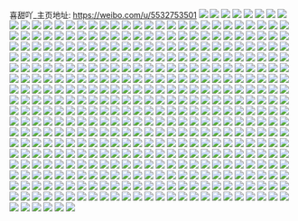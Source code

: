 喜甜吖_主页地址: https://weibo.com/u/5532753501 
![](https://wx4.sinaimg.cn/mw2000/0062qRVHly1h9g6uge4p6j323u35su0y.jpg) 
![](https://wx4.sinaimg.cn/mw2000/0062qRVHly1h9g6ukgb87j323u35sx6q.jpg) 
![](https://wx4.sinaimg.cn/mw2000/0062qRVHly1h9g6unso47j323u35skjm.jpg) 
![](https://wx4.sinaimg.cn/mw2000/0062qRVHly1h9g6upg7zjj323u35s7wh.jpg) 
![](https://wx4.sinaimg.cn/mw2000/0062qRVHly1h9g6uu0me9j323u35sx6p.jpg) 
![](https://wx4.sinaimg.cn/mw2000/0062qRVHly1h9g6uztofdj323u35shdt.jpg) 
![](https://wx4.sinaimg.cn/mw2000/0062qRVHly1h9g6ux8on1j323u35sx6q.jpg) 
![](https://wx4.sinaimg.cn/mw2000/0062qRVHly1h9g6usxknmj323u35sqv5.jpg) 
![](https://wx4.sinaimg.cn/mw2000/0062qRVHly1h9g6ud2xdrj31pq2abx6r.jpg) 
![](https://wx4.sinaimg.cn/mw2000/0062qRVHly1h6b5m9rp70j322s2rq1kz.jpg) 
![](https://wx4.sinaimg.cn/mw2000/0062qRVHly1h6b5md6axgj325t39hdxx.jpg) 
![](https://wx4.sinaimg.cn/mw2000/0062qRVHly1h6b5mbnm41j32c0340kjn.jpg) 
![](https://wx4.sinaimg.cn/mw2000/0062qRVHly1h6b5mgjyrfj32cl3jqu0z.jpg) 
![](https://wx4.sinaimg.cn/mw2000/0062qRVHly1h6b5mihb3uj31xf2wue82.jpg) 
![](https://wx4.sinaimg.cn/mw2000/0062qRVHly1h5v0xg66vhj31v92hp1ky.jpg) 
![](https://wx4.sinaimg.cn/mw2000/0062qRVHly1h5v0xgvqc9j31nf2797wh.jpg) 
![](https://wx4.sinaimg.cn/mw2000/0062qRVHly1h5mrkg38vej31sc2ds4qq.jpg) 
![](https://wx4.sinaimg.cn/mw2000/0062qRVHly1h5mrkh3s4dj32c0340kjm.jpg) 
![](https://wx4.sinaimg.cn/mw2000/0062qRVHly1h5mrkeoxcij31nh27bb29.jpg) 
![](https://wx4.sinaimg.cn/mw2000/0062qRVHly1h5fmp9uw5tj325y2vxkjl.jpg) 
![](https://wx4.sinaimg.cn/mw2000/0062qRVHly1h5fmpe9hahj32c0340qv5.jpg) 
![](https://wx4.sinaimg.cn/mw2000/0062qRVHly1h5fmp8sjitj320v2p5npd.jpg) 
![](https://wx4.sinaimg.cn/mw2000/0062qRVHly1h5fmp3erodj310w1d7dx5.jpg) 
![](https://wx4.sinaimg.cn/mw2000/0062qRVHly1h5fmp6cyvlj32792xo1ky.jpg) 
![](https://wx4.sinaimg.cn/mw2000/0062qRVHly1h5fmpcv588j316o1kw7s1.jpg) 
![](https://wx4.sinaimg.cn/mw2000/0062qRVHly1h5fmph8yy6j32c0340b2b.jpg) 
![](https://wx4.sinaimg.cn/mw2000/0062qRVHly1h4p45ygm6ij321d2pthdt.jpg) 
![](https://wx4.sinaimg.cn/mw2000/0062qRVHly1h4p45rt6rsj31ek35s7wi.jpg) 
![](https://wx4.sinaimg.cn/mw2000/0062qRVHly1h4p462vimcj31yz2mn7wi.jpg) 
![](https://wx4.sinaimg.cn/mw2000/0062qRVHly1h4k1rp9ybkj31kw2dc7wh.jpg) 
![](https://wx4.sinaimg.cn/mw2000/0062qRVHly1h4k1r9fiiaj31kw2dc4qp.jpg) 
![](https://wx4.sinaimg.cn/mw2000/0062qRVHly1h4k1rjfqgwj31kw2dc1kx.jpg) 
![](https://wx4.sinaimg.cn/mw2000/0062qRVHly1h4k1r7qlahj31j32ane81.jpg) 
![](https://wx4.sinaimg.cn/mw2000/0062qRVHly1h4k1rhxrnqj31kw2dcb29.jpg) 
![](https://wx4.sinaimg.cn/mw2000/0062qRVHly1h4k1rljmbvj31ix2aee81.jpg) 
![](https://wx4.sinaimg.cn/mw2000/0062qRVHly1h4k1rneofrj31kw2dce81.jpg) 
![](https://wx4.sinaimg.cn/mw2000/0062qRVHly1h4k1rqgqyvj30n00ydahv.jpg) 
![](https://wx4.sinaimg.cn/mw2000/0062qRVHly1h4k1rg50cwj31kw2dcu0x.jpg) 
![](https://wx4.sinaimg.cn/mw2000/0062qRVHly1h4k1rpwkl6j30mh0xnqc9.jpg) 
![](https://wx4.sinaimg.cn/mw2000/0062qRVHly1h4bh107im5j323g2smb2a.jpg) 
![](https://wx4.sinaimg.cn/mw2000/0062qRVHly1h4bh0z1ssaj32c03401ky.jpg) 
![](https://wx4.sinaimg.cn/mw2000/0062qRVHly1h413pg0cohj31sc2dshdt.jpg) 
![](https://wx4.sinaimg.cn/mw2000/0062qRVHly1h413pjqd7jj31sd2dtnpd.jpg) 
![](https://wx4.sinaimg.cn/mw2000/0062qRVHly1h413pikbljj31sc2dsu0x.jpg) 
![](https://wx4.sinaimg.cn/mw2000/0062qRVHly1h413ozxbgrj326w2x71ky.jpg) 
![](https://wx4.sinaimg.cn/mw2000/0062qRVHly1h413ox79cvj31sc2dshdt.jpg) 
![](https://wx4.sinaimg.cn/mw2000/0062qRVHly1h413phiy27j326f2wke81.jpg) 
![](https://wx4.sinaimg.cn/mw2000/0062qRVHly1h413p1wchij31sc2dsb29.jpg) 
![](https://wx4.sinaimg.cn/mw2000/0062qRVHly1h3u4tns37fj30n00ukaj0.jpg) 
![](https://wx4.sinaimg.cn/mw2000/0062qRVHly1h3u4tkw4bzj30n00wvwko.jpg) 
![](https://wx4.sinaimg.cn/mw2000/0062qRVHly1h3u4tnh2jwj30n00undp3.jpg) 
![](https://wx4.sinaimg.cn/mw2000/0062qRVHly1h3u4tm5e5ej30n00umdrt.jpg) 
![](https://wx4.sinaimg.cn/mw2000/0062qRVHly1h3u4tknn9fj30me13ttbt.jpg) 
![](https://wx4.sinaimg.cn/mw2000/0062qRVHly1h3u4tn4bouj30n00uqgyp.jpg) 
![](https://wx4.sinaimg.cn/mw2000/0062qRVHly1h3u4tkdqxpj30n00wrjxb.jpg) 
![](https://wx4.sinaimg.cn/mw2000/0062qRVHly1h3u4tlidhlj31sc2ds7wh.jpg) 
![](https://wx4.sinaimg.cn/mw2000/0062qRVHly1h3u4tk0dszj30n00wrdm6.jpg) 
![](https://wx4.sinaimg.cn/mw2000/0062qRVHly1h3mulni8r0j31qn2bi7wh.jpg) 
![](https://wx4.sinaimg.cn/mw2000/0062qRVHly1h3mulpyehaj31sc2dskjl.jpg) 
![](https://wx4.sinaimg.cn/mw2000/0062qRVHly1h3mulrm7dej326u2x4npd.jpg) 
![](https://wx4.sinaimg.cn/mw2000/0062qRVHly1h3kwm48w1wj30n00y07en.jpg) 
![](https://wx4.sinaimg.cn/mw2000/0062qRVHly1h3kwlswex3j30u0190qdc.jpg) 
![](https://wx4.sinaimg.cn/mw2000/0062qRVHly1h3kwm3m53aj30n00unn95.jpg) 
![](https://wx4.sinaimg.cn/mw2000/0062qRVHly1h3kwm31wf5j30n00f6tel.jpg) 
![](https://wx4.sinaimg.cn/mw2000/0062qRVHly1h3kwm2lzv2j31kw2dcb2b.jpg) 
![](https://wx4.sinaimg.cn/mw2000/0062qRVHly1h3kwm3yaovj30mz0unqdg.jpg) 
![](https://wx4.sinaimg.cn/mw2000/0062qRVHly1h3kwlw0qdkj31kw2dcnpd.jpg) 
![](https://wx4.sinaimg.cn/mw2000/0062qRVHly1h3kwlysgwvj31kw2dcnpe.jpg) 
![](https://wx4.sinaimg.cn/mw2000/0062qRVHly1h3cqrtazazj32ak322e82.jpg) 
![](https://wx4.sinaimg.cn/mw2000/0062qRVHly1h3cqru74bej32as32e7wi.jpg) 
![](https://wx4.sinaimg.cn/mw2000/0062qRVHly1h3cqrrpkvaj31yi2m0hdt.jpg) 
![](https://wx4.sinaimg.cn/mw2000/0062qRVHly1h35p1240clj32c0340qv5.jpg) 
![](https://wx4.sinaimg.cn/mw2000/0062qRVHly1h35p137mr6j32c03404qp.jpg) 
![](https://wx4.sinaimg.cn/mw2000/0062qRVHly1h35p15wjbmj32at32e7wj.jpg) 
![](https://wx4.sinaimg.cn/mw2000/0062qRVHly1h35p149ejuj32c033zu0x.jpg) 
![](https://wx4.sinaimg.cn/mw2000/0062qRVHly1h35p10w1gmj321r2qcnpd.jpg) 
![](https://wx4.sinaimg.cn/mw2000/0062qRVHly1h2yvr2vmv6j31mw26j1kx.jpg) 
![](https://wx4.sinaimg.cn/mw2000/0062qRVHly1h2yvr7qu0dj328i2zcx6p.jpg) 
![](https://wx4.sinaimg.cn/mw2000/0062qRVHly1h2yvr6nr2gj32872yxx6p.jpg) 
![](https://wx4.sinaimg.cn/mw2000/0062qRVHly1h2yvr3kv2mj32c0340kjl.jpg) 
![](https://wx4.sinaimg.cn/mw2000/0062qRVHly1h2yvr5jlqjj32c0340x6q.jpg) 
![](https://wx4.sinaimg.cn/mw2000/0062qRVHly1h2vak2y4f2j32c0340qv5.jpg) 
![](https://wx4.sinaimg.cn/mw2000/0062qRVHly1h2vah27u50j33403jku0x.jpg) 
![](https://wx4.sinaimg.cn/mw2000/0062qRVHly1h2vahjykwnj3340700hdx.jpg) 
![](https://wx4.sinaimg.cn/mw2000/0062qRVHly1h2vahapu67j32c0340hdu.jpg) 
![](https://wx4.sinaimg.cn/mw2000/0062qRVHly1h2vahexaelj322a2r1x6q.jpg) 
![](https://wx4.sinaimg.cn/mw2000/0062qRVHly1h2vagwopfej32c03404qr.jpg) 
![](https://wx4.sinaimg.cn/mw2000/0062qRVHly1h2vah0w45yj32412tdx6p.jpg) 
![](https://wx4.sinaimg.cn/mw2000/0062qRVHly1h2vahh513yj323u35su0y.jpg) 
![](https://wx4.sinaimg.cn/mw2000/0062qRVHly1h2of0ur56cj31sc2dskjl.jpg) 
![](https://wx4.sinaimg.cn/mw2000/0062qRVHly1h2of0ty34pj31sc2dshdt.jpg) 
![](https://wx4.sinaimg.cn/mw2000/0062qRVHly1h2of0vubpnj31sc2dshdt.jpg) 
![](https://wx4.sinaimg.cn/mw2000/0062qRVHly1h2nbdh7c8rj30n00yjgrs.jpg) 
![](https://wx4.sinaimg.cn/mw2000/0062qRVHly1h2nbdiefuwj316o1i77hj.jpg) 
![](https://wx4.sinaimg.cn/mw2000/0062qRVHly1h2nbdgvnvbj30n00yqn3w.jpg) 
![](https://wx4.sinaimg.cn/mw2000/0062qRVHly1h2nbdg86etj30mz0ypah9.jpg) 
![](https://wx4.sinaimg.cn/mw2000/0062qRVHly1h2nbdfss5ij30n00yjtfr.jpg) 
![](https://wx4.sinaimg.cn/mw2000/0062qRVHly1h2nbdev74uj30n00y8tfr.jpg) 
![](https://wx4.sinaimg.cn/mw2000/0062qRVHly1h2hfcevam1j32c03407wi.jpg) 
![](https://wx4.sinaimg.cn/mw2000/0062qRVHly1h2hfcc8qyrj32162pknpd.jpg) 
![](https://wx4.sinaimg.cn/mw2000/0062qRVHly1h2hfca4xboj32c03404qq.jpg) 
![](https://wx4.sinaimg.cn/mw2000/0062qRVHly1h2hfcd39ecj32c0340npd.jpg) 
![](https://wx4.sinaimg.cn/mw2000/0062qRVHly1h2hfcdzbepj32c0340kjm.jpg) 
![](https://wx4.sinaimg.cn/mw2000/0062qRVHly1h2hfcbhhtlj32c03404qr.jpg) 
![](https://wx4.sinaimg.cn/mw2000/0062qRVHly1h22h0uu6ocj31sc2dsb29.jpg) 
![](https://wx4.sinaimg.cn/mw2000/0062qRVHly1h22h0u5bswj31ku23t4qp.jpg) 
![](https://wx4.sinaimg.cn/mw2000/0062qRVHly1h1wpnz7o0fj324l2u41kx.jpg) 
![](https://wx4.sinaimg.cn/mw2000/0062qRVHly1h1wpnjxgchj32c033z7wj.jpg) 
![](https://wx4.sinaimg.cn/mw2000/0062qRVHly1h1wpniio3jj32c033ykjm.jpg) 
![](https://wx4.sinaimg.cn/mw2000/0062qRVHly1h1wpnh60y2j31k722xnpd.jpg) 
![](https://wx4.sinaimg.cn/mw2000/0062qRVHly1h1wpnqwwiwj325k2z7e82.jpg) 
![](https://wx4.sinaimg.cn/mw2000/0062qRVHly1h1wpnpla1rj31sc2ds4qq.jpg) 
![](https://wx4.sinaimg.cn/mw2000/0062qRVHly1h1qv7pd2haj31sc2dsx6p.jpg) 
![](https://wx4.sinaimg.cn/mw2000/0062qRVHly1h1qv7rce1yj31sc2dsx6p.jpg) 
![](https://wx4.sinaimg.cn/mw2000/0062qRVHly1h1qv7qig9lj31sc2dsu0x.jpg) 
![](https://wx4.sinaimg.cn/mw2000/0062qRVHly1h1qv7wsqp7j32c0340hdu.jpg) 
![](https://wx4.sinaimg.cn/mw2000/0062qRVHly1h1qv7vsggwj32c03404qp.jpg) 
![](https://wx4.sinaimg.cn/mw2000/0062qRVHly1h1kutoeczvj30mx198782.jpg) 
![](https://wx4.sinaimg.cn/mw2000/0062qRVHly1h1kutny4loj30mv18r44d.jpg) 
![](https://wx4.sinaimg.cn/mw2000/0062qRVHly1h1hoj8vkskj325f2v8npf.jpg) 
![](https://wx4.sinaimg.cn/mw2000/0062qRVHly1h1hoiwda0dj32c03401kz.jpg) 
![](https://wx4.sinaimg.cn/mw2000/0062qRVHly1h1hoiru2o4j32c0340b2b.jpg) 
![](https://wx4.sinaimg.cn/mw2000/0062qRVHly1h1hoiuy9pnj32c03407wj.jpg) 
![](https://wx4.sinaimg.cn/mw2000/0062qRVHly1h1hoinzmsgj32c03407wi.jpg) 
![](https://wx4.sinaimg.cn/mw2000/0062qRVHly1h1hoj5p1huj32c03407wi.jpg) 
![](https://wx4.sinaimg.cn/mw2000/0062qRVHly1h1hoipea42j327n2y74qq.jpg) 
![](https://wx4.sinaimg.cn/mw2000/0062qRVHly1h1d2kmr2xfj30xw1971bw.jpg) 
![](https://wx4.sinaimg.cn/mw2000/0062qRVHly1h1d2kx2rrvj32c02c01l0.jpg) 
![](https://wx4.sinaimg.cn/mw2000/0062qRVHly1h1d2kpw4otj31mq26ae81.jpg) 
![](https://wx4.sinaimg.cn/mw2000/0062qRVHly1h176dxlrmjj30zk1hc4qp.jpg) 
![](https://wx4.sinaimg.cn/mw2000/0062qRVHly1h176dvoi1bj30u919de27.jpg) 
![](https://wx4.sinaimg.cn/mw2000/0062qRVHly1h176dyy726j30zk1hc4qp.jpg) 
![](https://wx4.sinaimg.cn/mw2000/0062qRVHly1h176duq9t0j30zk1hc4qp.jpg) 
![](https://wx4.sinaimg.cn/mw2000/0062qRVHly1h176e1ee8cj30tj18b7ix.jpg) 
![](https://wx4.sinaimg.cn/mw2000/0062qRVHly1h176dztlf9j30ut1a8kem.jpg) 
![](https://wx4.sinaimg.cn/mw2000/0062qRVHly1h176e09y13j30yl1fwx38.jpg) 
![](https://wx4.sinaimg.cn/mw2000/0062qRVHly1h176e13hi7j30zk1hcaku.jpg) 
![](https://wx4.sinaimg.cn/mw2000/0062qRVHly1h176e0pg14j30xx1ew4hr.jpg) 
![](https://wx4.sinaimg.cn/mw2000/0062qRVHly1h1503awi2uj32c0340x6q.jpg) 
![](https://wx4.sinaimg.cn/mw2000/0062qRVHly1h15034lpdxj32c0340qv6.jpg) 
![](https://wx4.sinaimg.cn/mw2000/0062qRVHly1h150394cwkj32c0340qv6.jpg) 
![](https://wx4.sinaimg.cn/mw2000/0062qRVHly1h150364ey2j32c03401kz.jpg) 
![](https://wx4.sinaimg.cn/mw2000/0062qRVHly1h15036zfa8j31qq2bn1ky.jpg) 
![](https://wx4.sinaimg.cn/mw2000/0062qRVHly1h15037wp37j31q12apu0x.jpg) 
![](https://wx4.sinaimg.cn/mw2000/0062qRVHly1h13xlu6o3bj32c0340u0y.jpg) 
![](https://wx4.sinaimg.cn/mw2000/0062qRVHly1h13x7l8xkhj316o1kwnhl.jpg) 
![](https://wx4.sinaimg.cn/mw2000/0062qRVHly1h13xoo299rj32c0340u0x.jpg) 
![](https://wx4.sinaimg.cn/mw2000/0062qRVHly1h0z8y145cej31qw2bvhdt.jpg) 
![](https://wx4.sinaimg.cn/mw2000/0062qRVHly1h0z8y6levxj31or290hdt.jpg) 
![](https://wx4.sinaimg.cn/mw2000/0062qRVHly1h0z8y23k45j31l224dhdt.jpg) 
![](https://wx4.sinaimg.cn/mw2000/0062qRVHly1h0z9499smbj316o1kw4n8.jpg) 
![](https://wx4.sinaimg.cn/mw2000/0062qRVHly1h0z8y3j1gdj325g2v94qq.jpg) 
![](https://wx4.sinaimg.cn/mw2000/0062qRVHly1h0xzt0k4oyj32c0340b2b.jpg) 
![](https://wx4.sinaimg.cn/mw2000/0062qRVHly1h0xzsyygk5j32c0340npf.jpg) 
![](https://wx4.sinaimg.cn/mw2000/0062qRVHly1h0xzt1pg7pj31xr2l0x6q.jpg) 
![](https://wx4.sinaimg.cn/mw2000/0062qRVHly1h0r4xmgxm0j32c03404qp.jpg) 
![](https://wx4.sinaimg.cn/mw2000/0062qRVHly1h0r4xjwud4j32ak323e82.jpg) 
![](https://wx4.sinaimg.cn/mw2000/0062qRVHly1h0r4xkv4pej31rt2d3e81.jpg) 
![](https://wx4.sinaimg.cn/mw2000/0062qRVHly1h0r4xnx612j32c0340kjm.jpg) 
![](https://wx4.sinaimg.cn/mw2000/0062qRVHly1h07by7apy6j31sc2dsb29.jpg) 
![](https://wx4.sinaimg.cn/mw2000/0062qRVHly1h07by7x22zj31r42c54qp.jpg) 
![](https://wx4.sinaimg.cn/mw2000/0062qRVHly1h07by5oanpj31sc2ds1ky.jpg) 
![](https://wx4.sinaimg.cn/mw2000/0062qRVHly1h07by9j0kuj31sc2ds7wh.jpg) 
![](https://wx4.sinaimg.cn/mw2000/0062qRVHly1gzrcqmlvtlj329s312b29.jpg) 
![](https://wx4.sinaimg.cn/mw2000/0062qRVHly1gzrcqnuuobj31xb2kfkjl.jpg) 
![](https://wx4.sinaimg.cn/mw2000/0062qRVHly1gzdc8mxbpcj325g5qhqv8.jpg) 
![](https://wx4.sinaimg.cn/mw2000/0062qRVHly1gzdc84v657j33406e7kjp.jpg) 
![](https://wx4.sinaimg.cn/mw2000/0062qRVHly1gzdc8623v7j32842yt4qp.jpg) 
![](https://wx4.sinaimg.cn/mw2000/0062qRVHly1gzdc88mhwbj323l2sshdu.jpg) 
![](https://wx4.sinaimg.cn/mw2000/0062qRVHly1gzdc8chxclj32c0680qv9.jpg) 
![](https://wx4.sinaimg.cn/mw2000/0062qRVHly1gzc5oksr5sj30le0v4dnq.jpg) 
![](https://wx4.sinaimg.cn/mw2000/0062qRVHly1gzc5oh2zdgj316o1kwk8z.jpg) 
![](https://wx4.sinaimg.cn/mw2000/0062qRVHly1gzc5okdhcwj30l60tujyd.jpg) 
![](https://wx4.sinaimg.cn/mw2000/0062qRVHly1gzc5ojlvp6j31sc2dsqv5.jpg) 
![](https://wx4.sinaimg.cn/mw2000/0062qRVHly1gzc5ogdhzpj314p1i9ne6.jpg) 
![](https://wx4.sinaimg.cn/mw2000/0062qRVHly1gzc5oeg1hyj316o1kw1d7.jpg) 
![](https://wx4.sinaimg.cn/mw2000/0062qRVHly1gzc5on2rduj31ws1wse82.jpg) 
![](https://wx4.sinaimg.cn/mw2000/0062qRVHly1gz8htoc623j32c0340hdt.jpg) 
![](https://wx4.sinaimg.cn/mw2000/0062qRVHly1gz8htpktsaj32c0340kjl.jpg) 
![](https://wx4.sinaimg.cn/mw2000/0062qRVHly1gz8psfmprvj316o1kw15x.jpg) 
![](https://wx4.sinaimg.cn/mw2000/0062qRVHly1gz8htl1cdgj316o1kw4af.jpg) 
![](https://wx4.sinaimg.cn/mw2000/0062qRVHly1gz44fy3dt0j327g2xyu0z.jpg) 
![](https://wx4.sinaimg.cn/mw2000/0062qRVHly1gz44ez8gngj30sg0iyn3m.jpg) 
![](https://wx4.sinaimg.cn/mw2000/0062qRVHly1gz44ezsigqj30sg0izdkl.jpg) 
![](https://wx4.sinaimg.cn/mw2000/0062qRVHly1gyy8g5kuynj316o1kwavq.jpg) 
![](https://wx4.sinaimg.cn/mw2000/0062qRVHly1gyy8g6bdn5j32c0340u0x.jpg) 
![](https://wx4.sinaimg.cn/mw2000/0062qRVHly1gyy8g6872xj32c03407wj.jpg) 
![](https://wx4.sinaimg.cn/mw2000/0062qRVHly1gyfqhjz5cbj315w1juh6w.jpg) 
![](https://wx4.sinaimg.cn/mw2000/0062qRVHly1gyfqhqgeztj31rl2c21ky.jpg) 
![](https://wx4.sinaimg.cn/mw2000/0062qRVHly1gyfqho31unj31sc2ds4qq.jpg) 
![](https://wx4.sinaimg.cn/mw2000/0062qRVHly1gy0pnm06hkj31rs2dsqv5.jpg) 
![](https://wx4.sinaimg.cn/mw2000/0062qRVHly1gy0pnra84kj322p22p4qq.jpg) 
![](https://wx4.sinaimg.cn/mw2000/0062qRVHly1gy0pnpbplbj31ff1wkhdt.jpg) 
![](https://wx4.sinaimg.cn/mw2000/0062qRVHly1gy0pnnu0l7j31pq2dshdt.jpg) 
![](https://wx4.sinaimg.cn/mw2000/0062qRVHly1gwjlezs4okj325y2vye82.jpg) 
![](https://wx4.sinaimg.cn/mw2000/0062qRVHly1gwjlf74graj32412td7wi.jpg) 
![](https://wx4.sinaimg.cn/mw2000/0062qRVHly1gwjlf1qk03j32c0340qv6.jpg) 
![](https://wx4.sinaimg.cn/mw2000/0062qRVHly1gwjletvunkj32c0340kjm.jpg) 
![](https://wx4.sinaimg.cn/mw2000/0062qRVHly1gwjlexbp32j32c0340kjm.jpg) 
![](https://wx4.sinaimg.cn/mw2000/0062qRVHly1gwjles133pj32c0340e82.jpg) 
![](https://wx4.sinaimg.cn/mw2000/0062qRVHly1gwjleqmsf2j325j2vchdu.jpg) 
![](https://wx4.sinaimg.cn/mw2000/0062qRVHly1gwjlepnnbtj31j621khdt.jpg) 
![](https://wx4.sinaimg.cn/mw2000/0062qRVHly1gwjlfsd3izj32532us4qq.jpg) 
![](https://wx4.sinaimg.cn/mw2000/0062qRVHly1gwjlfalzc8j325n2vje82.jpg) 
![](https://wx4.sinaimg.cn/mw2000/0062qRVHly1gwjlf5grk0j32c0340x6q.jpg) 
![](https://wx4.sinaimg.cn/mw2000/0062qRVHly1gwjlf8ti2kj323x2t84qq.jpg) 
![](https://wx4.sinaimg.cn/mw2000/0062qRVHly1gwjleyar4kj31sc2dskjl.jpg) 
![](https://wx4.sinaimg.cn/mw2000/0062qRVHly1gwdf4v6cw4j312t1frkdz.jpg) 
![](https://wx4.sinaimg.cn/mw2000/0062qRVHly1gwdf4xc7wuj31ka232qv5.jpg) 
![](https://wx4.sinaimg.cn/mw2000/0062qRVHly1gwdf4uawbxj31181dm4jg.jpg) 
![](https://wx4.sinaimg.cn/mw2000/0062qRVHly1gvyrjpvy6wj32c0340b2b.jpg) 
![](https://wx4.sinaimg.cn/mw2000/0062qRVHly1gvyrjl4rxyj321s21sx6p.jpg) 
![](https://wx4.sinaimg.cn/mw2000/0062qRVHly1gvyrjn1letj31sc2dshdu.jpg) 
![](https://wx4.sinaimg.cn/mw2000/0062qRVHly1gvyrjrvtkdj32222224qq.jpg) 
![](https://wx4.sinaimg.cn/mw2000/0062qRVHly1gvyrjt0oqqj31tf1tfqv5.jpg) 
![](https://wx4.sinaimg.cn/mw2000/0062qRVHly1gvyrjv6usoj3240240e82.jpg) 
![](https://wx4.sinaimg.cn/mw2000/0062qRVHly1gvochry6b2j62c02c0u0y02.jpg) 
![](https://wx4.sinaimg.cn/mw2000/0062qRVHly1gvochgdar8j61ke1ke7t402.jpg) 
![](https://wx4.sinaimg.cn/mw2000/0062qRVHly1gvochrispqj62c02c0e8302.jpg) 
![](https://wx4.sinaimg.cn/mw2000/0062qRVHly1gvochi3fioj61rg1rg4o402.jpg) 
![](https://wx4.sinaimg.cn/mw2000/0062qRVHly1gvochjny2oj61z72myqv502.jpg) 
![](https://wx4.sinaimg.cn/mw2000/0062qRVHly1gvochnon54j6261261hdv02.jpg) 
![](https://wx4.sinaimg.cn/mw2000/0062qRVHly1gvochk7jrhj61ws1ws1ky02.jpg) 
![](https://wx4.sinaimg.cn/mw2000/0062qRVHly1gvochp9h5xj62982984qr02.jpg) 
![](https://wx4.sinaimg.cn/mw2000/0062qRVHly1gvochm889gj61sm1smnpe02.jpg) 
![](https://wx4.sinaimg.cn/mw2000/0062qRVHly1gvochm9xxpj6215215b2a02.jpg) 
![](https://wx4.sinaimg.cn/mw2000/0062qRVHly1gvochnypd9j628p28px6r02.jpg) 
![](https://wx4.sinaimg.cn/mw2000/0062qRVHly1gvhbdeiettj61fv1fv1f102.jpg) 
![](https://wx4.sinaimg.cn/mw2000/0062qRVHly1gvhbdfvg9aj61o01o0b2902.jpg) 
![](https://wx4.sinaimg.cn/mw2000/0062qRVHly1gvhbdbfwp6j62062064qp02.jpg) 
![](https://wx4.sinaimg.cn/mw2000/0062qRVHly1gvhbd960zbj614p1iaqlz02.jpg) 
![](https://wx4.sinaimg.cn/mw2000/0062qRVHly1gvhbdaawlhj627n27nhdt02.jpg) 
![](https://wx4.sinaimg.cn/mw2000/0062qRVHly1gvhbd9judij61441hhngn02.jpg) 
![](https://wx4.sinaimg.cn/mw2000/0062qRVHly1gvhbdd47qtj61pj1pjx1602.jpg) 
![](https://wx4.sinaimg.cn/mw2000/0062qRVHly1gvhbdglv3qj62c02c01kx02.jpg) 
![](https://wx4.sinaimg.cn/mw2000/0062qRVHly1gvhbdcd4uej61lv1lv1gt02.jpg) 
![](https://wx4.sinaimg.cn/mw2000/0062qRVHly1gu5xrqnaluj626u2x4u0y02.jpg) 
![](https://wx4.sinaimg.cn/mw2000/0062qRVHly1gu5xrfw3bdj60wk17fqdq02.jpg) 
![](https://wx4.sinaimg.cn/mw2000/0062qRVHly1gu5xrdhgbxj629e30j1ky02.jpg) 
![](https://wx4.sinaimg.cn/mw2000/0062qRVHly1gu5xrf4v9fj62c0340u0x02.jpg) 
![](https://wx4.sinaimg.cn/mw2000/0062qRVHly1gu5xrmg5lgj62c0340hdw02.jpg) 
![](https://wx4.sinaimg.cn/mw2000/0062qRVHly1gu5xrizx3sj62c0340npg02.jpg) 
![](https://wx4.sinaimg.cn/mw2000/0062qRVHly1gu5xru49ezj61zu2ns7wh02.jpg) 
![](https://wx4.sinaimg.cn/mw2000/0062qRVHly1gu5xromijmj62c0340b2a02.jpg) 
![](https://wx4.sinaimg.cn/mw2000/0062qRVHly1gu5xrsxllxj62z628dx6p02.jpg) 
![](https://wx4.sinaimg.cn/mw2000/0062qRVHly1gu5xrwlse3j62c03407wi02.jpg) 
![](https://wx4.sinaimg.cn/mw2000/0062qRVHly1gu5xrzr1ghj627w2yiu0x02.jpg) 
![](https://wx4.sinaimg.cn/mw2000/0062qRVHly1gsvsdgqziaj32c0340x6q.jpg) 
![](https://wx4.sinaimg.cn/mw2000/0062qRVHly1gsvsdfitbaj32c0340x6q.jpg) 
![](https://wx4.sinaimg.cn/mw2000/0062qRVHly1gsvsde75f5j321z2qn7wi.jpg) 
![](https://wx4.sinaimg.cn/mw2000/0062qRVHly1gsvsd86kevj322t2rrqv5.jpg) 
![](https://wx4.sinaimg.cn/mw2000/0062qRVHly1gsvsd9bwzkj31xd2kh7wh.jpg) 
![](https://wx4.sinaimg.cn/mw2000/0062qRVHly1gsvsdac0z4j31x62ohhdt.jpg) 
![](https://wx4.sinaimg.cn/mw2000/0062qRVHly1gsvsdcprx9j32c0340000.jpg) 
![](https://wx4.sinaimg.cn/mw2000/0062qRVHly1gsvsdbcd6kj31xx2l87wh.jpg) 
![](https://wx4.sinaimg.cn/mw2000/0062qRVHly1gsvsdibylej62c04o0npf02.jpg) 
![](https://wx4.sinaimg.cn/mw2000/0062qRVHly1gstn2y1m1tj322r35skjm.jpg) 
![](https://wx4.sinaimg.cn/mw2000/0062qRVHly1gstn2ssna3j322o35sqv5.jpg) 
![](https://wx4.sinaimg.cn/mw2000/0062qRVHly1gstn301g1jj323u35sqv6.jpg) 
![](https://wx4.sinaimg.cn/mw2000/0062qRVHly1gstn30ii1qj323u35sb2a.jpg) 
![](https://wx4.sinaimg.cn/mw2000/0062qRVHly1gstn2y5ej1j31mt2g94qq.jpg) 
![](https://wx4.sinaimg.cn/mw2000/0062qRVHly1gstn2zmnsfj323u35skjm.jpg) 
![](https://wx4.sinaimg.cn/mw2000/0062qRVHly1gstn3012ncj335s23ux6q.jpg) 
![](https://wx4.sinaimg.cn/mw2000/0062qRVHly1gstn3065j2j323u35sx6q.jpg) 
![](https://wx4.sinaimg.cn/mw2000/0062qRVHly1gstn329iozj320y31gx6q.jpg) 
![](https://wx4.sinaimg.cn/mw2000/0062qRVHly1grqavpwkg3j32c0340hdt.jpg) 
![](https://wx4.sinaimg.cn/mw2000/0062qRVHly1grqavxffywj32c0340b29.jpg) 
![](https://wx4.sinaimg.cn/mw2000/0062qRVHly1grqavvt28nj32c0340e81.jpg) 
![](https://wx4.sinaimg.cn/mw2000/0062qRVHly1grqavs54ipj32c0340kjn.jpg) 
![](https://wx4.sinaimg.cn/mw2000/0062qRVHly1grqavyt41ij31tc2f3e1e.jpg) 
![](https://wx4.sinaimg.cn/mw2000/0062qRVHly1grqavtmn5hj32822yr7wj.jpg) 
![](https://wx4.sinaimg.cn/mw2000/0062qRVHly1grqaw5os7ij32c0340kjo.jpg) 
![](https://wx4.sinaimg.cn/mw2000/0062qRVHly1grqawaaer8j32152qsb2g.jpg) 
![](https://wx4.sinaimg.cn/mw2000/0062qRVHly1grqaw2n39bj32c03407wk.jpg) 
![](https://wx4.sinaimg.cn/mw2000/0062qRVHgy1grmv889k0gj32c0340b2l.jpg) 
![](https://wx4.sinaimg.cn/mw2000/0062qRVHgy1grmv8afgbcj32c1340qvj.jpg) 
![](https://wx4.sinaimg.cn/mw2000/0062qRVHgy1grmv7e7rltj31jq22bhdt.jpg) 
![](https://wx4.sinaimg.cn/mw2000/0062qRVHgy1grmv83dvpyj32903014qv.jpg) 
![](https://wx4.sinaimg.cn/mw2000/0062qRVHgy1grmv7vqfnfj61sc2dskjp02.jpg) 
![](https://wx4.sinaimg.cn/mw2000/0062qRVHgy1grmv880kh7j32c03404qw.jpg) 
![](https://wx4.sinaimg.cn/mw2000/0062qRVHgy1grmv83srr2j32c0340u13.jpg) 
![](https://wx4.sinaimg.cn/mw2000/0062qRVHgy1grmv7riahsj31u12g1kjp.jpg) 
![](https://wx4.sinaimg.cn/mw2000/0062qRVHgy1grmv7zcxpij31t42etu10.jpg) 
![](https://wx4.sinaimg.cn/mw2000/0062qRVHgy1grmv7vymq8j31ox298hdw.jpg) 
![](https://wx4.sinaimg.cn/mw2000/0062qRVHgy1grlpvb293hj60u017lb2i02.jpg) 
![](https://wx4.sinaimg.cn/mw2000/0062qRVHgy1grlpvbvyjpj30u017l7wr.jpg) 
![](https://wx4.sinaimg.cn/mw2000/0062qRVHgy1grlpvcc508j30u017lnpl.jpg) 
![](https://wx4.sinaimg.cn/mw2000/0062qRVHgy1grlpvb0nkyj30u0140x6y.jpg) 
![](https://wx4.sinaimg.cn/mw2000/0062qRVHgy1grlpselio5j32bq33nu15.jpg) 
![](https://wx4.sinaimg.cn/mw2000/0062qRVHgy1grlpsdid27j32c0340he1.jpg) 
![](https://wx4.sinaimg.cn/mw2000/0062qRVHgy1grlpset5nsj32c03407wp.jpg) 
![](https://wx4.sinaimg.cn/mw2000/0062qRVHgy1grlpscg6aaj63402c0npk02.jpg) 
![](https://wx4.sinaimg.cn/mw2000/0062qRVHgy1grlpsenjdjj32c0340u14.jpg) 
![](https://wx4.sinaimg.cn/mw2000/0062qRVHly1gr1qf3o3lnj61qd2bve8502.jpg) 
![](https://wx4.sinaimg.cn/mw2000/0062qRVHly1gr1qf47auyj31m6268hdw.jpg) 
![](https://wx4.sinaimg.cn/mw2000/0062qRVHly1gpxeogx4ecj32c0340e87.jpg) 
![](https://wx4.sinaimg.cn/mw2000/0062qRVHly1gpxeogeeu4j31sc2dskjq.jpg) 
![](https://wx4.sinaimg.cn/mw2000/0062qRVHly1gpxeoftgh9j329n30vx6t.jpg) 
![](https://wx4.sinaimg.cn/mw2000/0062qRVHly1gpxeog3w9tj32c03401l2.jpg) 
![](https://wx4.sinaimg.cn/mw2000/0062qRVHly1gpxeoazeb3j31uw2h6u0y.jpg) 
![](https://wx4.sinaimg.cn/mw2000/0062qRVHly1gpxeo8cnypj32282qyhdt.jpg) 
![](https://wx4.sinaimg.cn/mw2000/0062qRVHly1gpxeofkh2tj327w2yikjo.jpg) 
![](https://wx4.sinaimg.cn/mw2000/0062qRVHly1gpxeocienhj32c0340x6q.jpg) 
![](https://wx4.sinaimg.cn/mw2000/0062qRVHly1gpxeoh91iaj31sc2ds7wl.jpg) 
![](https://wx4.sinaimg.cn/mw2000/0062qRVHly1gppiixkjhjj31dw1uikjo.jpg) 
![](https://wx4.sinaimg.cn/mw2000/0062qRVHly1gpf1lgx6a7j31p029db2c.jpg) 
![](https://wx4.sinaimg.cn/mw2000/0062qRVHly1gpf1lfz97jj31nj27dx6r.jpg) 
![](https://wx4.sinaimg.cn/mw2000/0062qRVHly1gpf1lfjwm8j31qk2bfe84.jpg) 
![](https://wx4.sinaimg.cn/mw2000/0062qRVHly1gpcjwfieppj30u01407wo.jpg) 
![](https://wx4.sinaimg.cn/mw2000/0062qRVHly1gpcjwpxe85j30u0140x70.jpg) 
![](https://wx4.sinaimg.cn/mw2000/0062qRVHly1gpcjwflsqbj30u0140qv9.jpg) 
![](https://wx4.sinaimg.cn/mw2000/0062qRVHly1gpcjwd4qtpj30u01417wh.jpg) 
![](https://wx4.sinaimg.cn/mw2000/0062qRVHly1gpcjwjbtmnj30u0140kjp.jpg) 
![](https://wx4.sinaimg.cn/mw2000/0062qRVHly1gpcjwecagdj30u0140x6q.jpg) 
![](https://wx4.sinaimg.cn/mw2000/0062qRVHly1gpcjwyu03ej30u0140u17.jpg) 
![](https://wx4.sinaimg.cn/mw2000/0062qRVHly1gpcjwe085ij30u0141e81.jpg) 
![](https://wx4.sinaimg.cn/mw2000/0062qRVHly1gpcjwr4uduj30u0141qvf.jpg) 
![](https://wx4.sinaimg.cn/mw2000/0062qRVHly1gpaigggok0j325135snpe.jpg) 
![](https://wx4.sinaimg.cn/mw2000/0062qRVHly1gosx05n2mtj323u35shdv.jpg) 
![](https://wx4.sinaimg.cn/mw2000/0062qRVHly1gosx08msy8j323u1kiqv5.jpg) 
![](https://wx4.sinaimg.cn/mw2000/0062qRVHly1gosx0dvqq9j323u35s7wj.jpg) 
![](https://wx4.sinaimg.cn/mw2000/0062qRVHly1gocc2gv2uij31sc1scx6q.jpg) 
![](https://wx4.sinaimg.cn/mw2000/0062qRVHgy1go73ul9ahmj30u00u0471.jpg) 
![](https://wx4.sinaimg.cn/mw2000/0062qRVHgy1go73vcmen9j32c02c0npg.jpg) 
![](https://wx4.sinaimg.cn/mw2000/0062qRVHgy1go73vgdlxkj32c02c0b2e.jpg) 
![](https://wx4.sinaimg.cn/mw2000/0062qRVHgy1go73v8ys3jj32801o0npg.jpg) 
![](https://wx4.sinaimg.cn/mw2000/0062qRVHgy1go73ul8iq7j30s80s8dnq.jpg) 
![](https://wx4.sinaimg.cn/mw2000/0062qRVHgy1go73uxn8h1j30u014014u.jpg) 
![](https://wx4.sinaimg.cn/mw2000/0062qRVHgy1go73vh70iyj32c02c0b2f.jpg) 
![](https://wx4.sinaimg.cn/mw2000/0062qRVHgy1go73vh5321j32c02c07wn.jpg) 
![](https://wx4.sinaimg.cn/mw2000/0062qRVHgy1go73vd9z3gj3252252qv8.jpg) 
![](https://wx4.sinaimg.cn/mw2000/0062qRVHly1go1d0y9cv7j32c0340hdy.jpg) 
![](https://wx4.sinaimg.cn/mw2000/0062qRVHly1go1d0v7h64j31zj1zj4qs.jpg) 
![](https://wx4.sinaimg.cn/mw2000/0062qRVHly1go1d12g7s3j32c0340npm.jpg) 
![](https://wx4.sinaimg.cn/mw2000/0062qRVHly1go1d0ycf2dj3252252u11.jpg) 
![](https://wx4.sinaimg.cn/mw2000/0062qRVHly1go1d11pufgj32c02c0e87.jpg) 
![](https://wx4.sinaimg.cn/mw2000/0062qRVHly1go1d135heej32c02c07wo.jpg) 
![](https://wx4.sinaimg.cn/mw2000/0062qRVHly1go1d0sy7c7j32662w8e85.jpg) 
![](https://wx4.sinaimg.cn/mw2000/0062qRVHly1go1d11yre8j32c0340npj.jpg) 
![](https://wx4.sinaimg.cn/mw2000/0062qRVHly1go1d11e27ij31ym2m54qu.jpg) 
![](https://wx4.sinaimg.cn/mw2000/0062qRVHly1gnz33g7wudj32c0340x6p.jpg) 
![](https://wx4.sinaimg.cn/mw2000/0062qRVHly1gnz33nem1dj32c0340qv5.jpg) 
![](https://wx4.sinaimg.cn/mw2000/0062qRVHly1gnz33e4v5dj32c0340hdv.jpg) 
![](https://wx4.sinaimg.cn/mw2000/0062qRVHly1gnz337jkepj32c0340npd.jpg) 
![](https://wx4.sinaimg.cn/mw2000/0062qRVHly1gnz33a01sbj31rm2ct1kx.jpg) 
![](https://wx4.sinaimg.cn/mw2000/0062qRVHly1gnz3360w8mj32c0340qv5.jpg) 
![](https://wx4.sinaimg.cn/mw2000/0062qRVHly1gnz33i1vi5j325o2vkb2a.jpg) 
![](https://wx4.sinaimg.cn/mw2000/0062qRVHly1gnz33k0s4xj31sc2dsnl8.jpg) 
![](https://wx4.sinaimg.cn/mw2000/0062qRVHly1gnz3349o3tj31wu2rj1kx.jpg) 
![](https://wx4.sinaimg.cn/mw2000/0062qRVHly1gnz33l7t3tj31sc2dshdt.jpg) 
![](https://wx4.sinaimg.cn/mw2000/0062qRVHly1gn8duuux1uj31ho1zk1kx.jpg) 
![](https://wx4.sinaimg.cn/mw2000/0062qRVHly1gn8duusxprj31hc1zk1kx.jpg) 
![](https://wx4.sinaimg.cn/mw2000/0062qRVHly1gn8duvtnisj31sc2dshdv.jpg) 
![](https://wx4.sinaimg.cn/mw2000/0062qRVHly1gn8duve096j31hn1zkhdt.jpg) 
![](https://wx4.sinaimg.cn/mw2000/0062qRVHly1gn8duw19hpj31hn1zkhdt.jpg) 
![](https://wx4.sinaimg.cn/mw2000/0062qRVHly1gn8duuw3t3j31hn1zkhdt.jpg) 
![](https://wx4.sinaimg.cn/mw2000/0062qRVHly1gn8duv6svxj31ho1zk7wh.jpg) 
![](https://wx4.sinaimg.cn/mw2000/0062qRVHly1gn8duv518oj31ho1zk4qp.jpg) 
![](https://wx4.sinaimg.cn/mw2000/0062qRVHly1gn8duwnk8rj32c02c0x6s.jpg) 
![](https://wx4.sinaimg.cn/mw2000/0062qRVHly1gn8duuqz5gj31hk1zkkga.jpg) 
![](https://wx4.sinaimg.cn/mw2000/0062qRVHly1gmorkxrs5vj32c02c0u10.jpg) 
![](https://wx4.sinaimg.cn/mw2000/0062qRVHly1gmorl1fou4j31sc2ds7wj.jpg) 
![](https://wx4.sinaimg.cn/mw2000/0062qRVHly1gmorl3w6nrj31sc2dsb2c.jpg) 
![](https://wx4.sinaimg.cn/mw2000/0062qRVHly1gmorl53jsaj32c02c0qv8.jpg) 
![](https://wx4.sinaimg.cn/mw2000/0062qRVHly1gmc10e6hq3j323z2tahdu.jpg) 
![](https://wx4.sinaimg.cn/mw2000/0062qRVHly1gmc10nvilbj32c0340qv7.jpg) 
![](https://wx4.sinaimg.cn/mw2000/0062qRVHly1gmc111exgoj32c0340e85.jpg) 
![](https://wx4.sinaimg.cn/mw2000/0062qRVHly1gmc105a905j31s035sncq.jpg) 
![](https://wx4.sinaimg.cn/mw2000/0062qRVHly1gmc109f682j31s035swt9.jpg) 
![](https://wx4.sinaimg.cn/mw2000/0062qRVHly1gmc104863nj31s035sncy.jpg) 
![](https://wx4.sinaimg.cn/mw2000/0062qRVHly1gmc10j0b51j32c0340b2b.jpg) 
![](https://wx4.sinaimg.cn/mw2000/0062qRVHly1gmc10hdvgvj32c0340b2a.jpg) 
![](https://wx4.sinaimg.cn/mw2000/0062qRVHly1gmc10y9jvsj32c0340qv8.jpg) 
![](https://wx4.sinaimg.cn/mw2000/0062qRVHly1gmc1102cjcj32c0340x6s.jpg) 
![](https://wx4.sinaimg.cn/mw2000/0062qRVHly1gmc10luno4j32c0340e83.jpg) 
![](https://wx4.sinaimg.cn/mw2000/0062qRVHly1gmc119pkkaj32c0340nph.jpg) 
![](https://wx4.sinaimg.cn/mw2000/0062qRVHly1gmavq3qi51j30u0140u11.jpg) 
![](https://wx4.sinaimg.cn/mw2000/0062qRVHly1gmavq4bhjsj30u0140hdy.jpg) 
![](https://wx4.sinaimg.cn/mw2000/0062qRVHly1gmavojif8ej30u0140x6r.jpg) 
![](https://wx4.sinaimg.cn/mw2000/0062qRVHly1gmavorhzymj30u0140b2d.jpg) 
![](https://wx4.sinaimg.cn/mw2000/0062qRVHly1gmavoixgrdj30u00u0kjn.jpg) 
![](https://wx4.sinaimg.cn/mw2000/0062qRVHly1gmavq52t97j30u00u0e87.jpg) 
![](https://wx4.sinaimg.cn/mw2000/0062qRVHly1gmavoq8x8vj30u00ud4qs.jpg) 
![](https://wx4.sinaimg.cn/mw2000/0062qRVHly1gmavq2rxu5j30u0140u10.jpg) 
![](https://wx4.sinaimg.cn/mw2000/0062qRVHly1gmavoh2dyej30u00u0qv6.jpg) 
![](https://wx4.sinaimg.cn/mw2000/0062qRVHly1gjxchqtlh8j32c0340npi.jpg) 
![](https://wx4.sinaimg.cn/mw2000/0062qRVHly1gjibewh8w4j32bb333aoe.jpg) 
![](https://wx4.sinaimg.cn/mw2000/0062qRVHly1gjibesz8zkj320a2odwtb.jpg) 
![](https://wx4.sinaimg.cn/mw2000/0062qRVHly1gjibeubfjdj32bb333ncn.jpg) 
![](https://wx4.sinaimg.cn/mw2000/0062qRVHly1gjibf28x89j327w2yi1bq.jpg) 
![](https://wx4.sinaimg.cn/mw2000/0062qRVHly1gjiber4b19j31or290tkz.jpg) 
![](https://wx4.sinaimg.cn/mw2000/0062qRVHly1gjibez9123j32c03407wh.jpg) 
![](https://wx4.sinaimg.cn/mw2000/0062qRVHly1gjibf3g9xmj324p2uakjl.jpg) 
![](https://wx4.sinaimg.cn/mw2000/0062qRVHly1gjibexwykgj31991ocdlk.jpg) 
![](https://wx4.sinaimg.cn/mw2000/0062qRVHly1gjibf0ty13j32c03401kx.jpg) 
![](https://wx4.sinaimg.cn/mw2000/0062qRVHly1gh87cgahj5j325k2veu10.jpg) 
![](https://wx4.sinaimg.cn/mw2000/0062qRVHly1gh87cge60qj32512uphdu.jpg) 
![](https://wx4.sinaimg.cn/mw2000/0062qRVHly1gh87cf7rzqj32562uwqv8.jpg) 
![](https://wx4.sinaimg.cn/mw2000/0062qRVHly1gh4lzjh9dfj30zk1hck2r.jpg) 
![](https://wx4.sinaimg.cn/mw2000/0062qRVHly1gh4lzjz2z2j30zk1hcqeg.jpg) 
![](https://wx4.sinaimg.cn/mw2000/0062qRVHly1gh4lzjv5b5j30zk1hcgyd.jpg) 
![](https://wx4.sinaimg.cn/mw2000/0062qRVHly1gh4lzjufvvj30zk1hck6x.jpg) 
![](https://wx4.sinaimg.cn/mw2000/0062qRVHly1gh4lzjo7vhj31hc1z4qpv.jpg) 
![](https://wx4.sinaimg.cn/mw2000/0062qRVHly1gh4lzk7iwvj30zk1hc1kx.jpg) 
![](https://wx4.sinaimg.cn/mw2000/0062qRVHly1gh4lzjtzlmj30zk1hcqg5.jpg) 
![](https://wx4.sinaimg.cn/mw2000/0062qRVHly1gh4lzk1orqj30zk1hcaj8.jpg) 
![](https://wx4.sinaimg.cn/mw2000/0062qRVHly1gh4lzk5517j30zk1hck03.jpg) 
![](https://wx4.sinaimg.cn/mw2000/0062qRVHly1gh18zcqt0qj30u01hdhdt.jpg) 
![](https://wx4.sinaimg.cn/mw2000/0062qRVHly1gh064224x9j32c02c0b29.jpg) 
![](https://wx4.sinaimg.cn/mw2000/0062qRVHly1gh06446k3tj32c02c0h4p.jpg) 
![](https://wx4.sinaimg.cn/mw2000/0062qRVHly1gh0641s021j329n29n1kj.jpg) 
![](https://wx4.sinaimg.cn/mw2000/0062qRVHly1gfr3urpaj2j322y2ry1kz.jpg) 
![](https://wx4.sinaimg.cn/mw2000/0062qRVHly1gfr3utoqq0j32c0340x6r.jpg) 
![](https://wx4.sinaimg.cn/mw2000/0062qRVHly1gdtlrivl4sj32c02c04qu.jpg) 
![](https://wx4.sinaimg.cn/mw2000/0062qRVHly1gddiodhxyfj30u00u0b1w.jpg) 
![](https://wx4.sinaimg.cn/mw2000/0062qRVHly1gddiodkxzqj30u00u0hdt.jpg) 
![](https://wx4.sinaimg.cn/mw2000/0062qRVHly1gddiojwlyij30u00u0qv5.jpg) 
![](https://wx4.sinaimg.cn/mw2000/0062qRVHly1gddioebngkj30u10u01kz.jpg) 
![](https://wx4.sinaimg.cn/mw2000/0062qRVHly1gddiodhcbjj30u00u01kx.jpg) 
![](https://wx4.sinaimg.cn/mw2000/0062qRVHly1gddioecfb5j30u00u0qv6.jpg) 
![](https://wx4.sinaimg.cn/mw2000/0062qRVHly1gddiodqpf6j30u00u07wh.jpg) 
![](https://wx4.sinaimg.cn/mw2000/0062qRVHly1gddiod40ryj30u00u0kax.jpg) 
![](https://wx4.sinaimg.cn/mw2000/0062qRVHly1gddiodw0ljj30u00u0kjl.jpg) 
![](https://wx4.sinaimg.cn/mw2000/0062qRVHly1gcy6sgf1haj30u0140b29.jpg) 
![](https://wx4.sinaimg.cn/mw2000/0062qRVHly1gcvwf0qlgkj30u00u0qlf.jpg) 
![](https://wx4.sinaimg.cn/mw2000/0062qRVHly1gbdnteouxej30u00u0q8p.jpg) 
![](https://wx4.sinaimg.cn/mw2000/0062qRVHly1gagdettw2ij323o23oqrn.jpg) 
![](https://wx4.sinaimg.cn/mw2000/0062qRVHly1g8gnfizkyzj32c03407wj.jpg) 
![](https://wx4.sinaimg.cn/mw2000/0062qRVHgy1g521qscj95j32b8340u10.jpg) 
![](https://wx4.sinaimg.cn/mw2000/0062qRVHgy1g4zoy9ocvdj32c0340x6q.jpg) 
![](https://wx4.sinaimg.cn/mw2000/0062qRVHgy1g4zoy44clmj32c03401kz.jpg) 
![](https://wx4.sinaimg.cn/mw2000/0062qRVHgy1g4zoxj8w6wj32c0340x6q.jpg) 
![](https://wx4.sinaimg.cn/mw2000/0062qRVHgy1g4zoxrjtrsj32c03401l0.jpg) 
![](https://wx4.sinaimg.cn/mw2000/0062qRVHgy1g4zoxeah0uj329y316b2b.jpg) 
![](https://wx4.sinaimg.cn/mw2000/0062qRVHgy1g4zoyd9jf9j32a631ihdu.jpg) 
![](https://wx4.sinaimg.cn/mw2000/0062qRVHgy1g4zoyjch1cj32c02c0qv7.jpg) 
![](https://wx4.sinaimg.cn/mw2000/0062qRVHgy1g4zoyoiizbj329e29e1kz.jpg) 
![](https://wx4.sinaimg.cn/mw2000/0062qRVHgy1g4zoxy4du8j32c02c0kjo.jpg) 
![](https://wx4.sinaimg.cn/mw2000/0062qRVHly1g174ok5xznj32c03407wj.jpg) 

